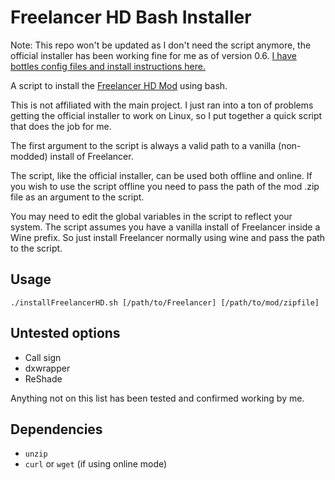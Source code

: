 # Freelancer HD Bash Installer

Note: This repo won't be updated as I don't need the script anymore, the official installer has been working fine for me as of version 0.6. [I have bottles config files and install instructions here.](https://github.com/Vinesma/bottles-config/tree/master/Freelancer) 

A script to install the [Freelancer HD Mod](https://www.moddb.com/mods/freelancer-hd-edition) using bash.

This is not affiliated with the main project. I just ran into a ton of problems getting the official installer to work on Linux, so I put together a quick script that does the job for me.

The first argument to the script is always a valid path to a vanilla (non-modded) install of Freelancer.

The script, like the official installer, can be used both offline and online. If you wish to use the script offline you need to pass the path of the mod .zip file as an argument to the script.

You may need to edit the global variables in the script to reflect your system. The script assumes you have a vanilla install of Freelancer inside a Wine prefix. So just install Freelancer normally using wine and pass the path to the script.

## Usage

```
./installFreelancerHD.sh [/path/to/Freelancer] [/path/to/mod/zipfile]
```

## Untested options

* Call sign
* dxwrapper
* ReShade

Anything not on this list has been tested and confirmed working by me.

## Dependencies

* `unzip`
* `curl` or `wget` (if using online mode)

